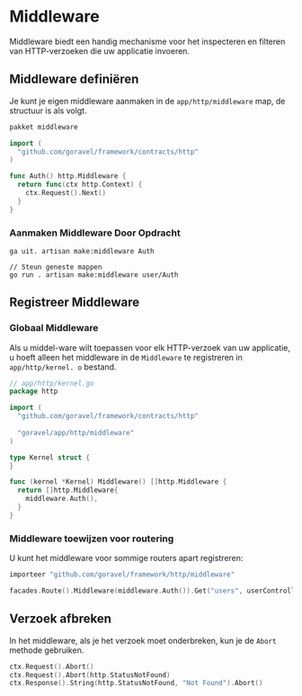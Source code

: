 # Middleware

Middleware biedt een handig mechanisme voor het inspecteren en filteren van HTTP-verzoeken die uw applicatie invoeren.

## Middleware definiëren

Je kunt je eigen middleware aanmaken in de `app/http/middleware` map, de structuur is als volgt.

```go
pakket middleware

import (
  "github.com/goravel/framework/contracts/http"
)

func Auth() http.Middleware {
  return func(ctx http.Context) {
    ctx.Request().Next()
  }
}
```

### Aanmaken Middleware Door Opdracht

```
ga uit. artisan make:middleware Auth

// Steun geneste mappen
go run . artisan make:middleware user/Auth
```

## Registreer Middleware

### Globaal Middleware

Als u middel-ware wilt toepassen voor elk HTTP-verzoek van uw applicatie, u hoeft alleen het middleware in
de `Middleware` te registreren in `app/http/kernel. o` bestand.

```go
// app/http/kernel.go
package http

import (
  "github.com/goravel/framework/contracts/http"
  
  "goravel/app/http/middleware"
)

type Kernel struct {
}

func (kernel *Kernel) Middleware() []http.Middleware {
  return []http.Middleware{
    middleware.Auth(),
  }
}
```

### Middleware toewijzen voor routering

U kunt het middleware voor sommige routers apart registreren:

```go
importeer "github.com/goravel/framework/http/middleware"

facades.Route().Middleware(middleware.Auth()).Get("users", userController.Show)
```

## Verzoek afbreken

In het middleware, als je het verzoek moet onderbreken, kun je de `Abort` methode gebruiken.

```go
ctx.Request().Abort()
ctx.Request().Abort(http.StatusNotFound)
ctx.Response().String(http.StatusNotFound, "Not Found").Abort()
```
